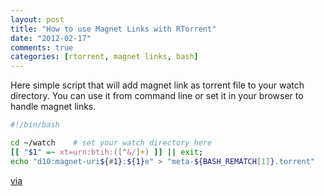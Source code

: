 ```yaml
---
layout: post
title: "How to use Magnet Links with RTorrent"
date: "2012-02-17"
comments: true
categories: [rtorrent, magnet links, bash]
---
```


Here simple script that will add magnet link as torrent file to your watch directory. You can use it from command line or set it in your browser to handle magnet links.

``` bash
#!/bin/bash

cd ~/watch    # set your watch directory here
[[ "$1" =~ xt=urn:btih:([^&/]+) ]] || exit;
echo "d10:magnet-uri${#1}:${1}e" > "meta-${BASH_REMATCH[1]}.torrent"
```
[via](http://libtorrent.rakshasa.no/ticket/2100)
<!--more-->
